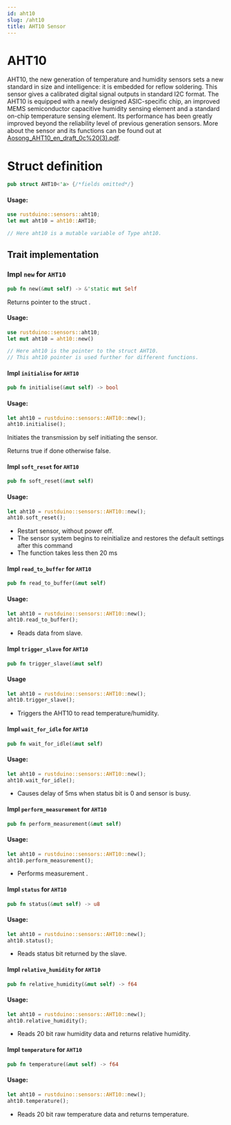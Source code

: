 ```yaml
---
id: aht10
slug: /aht10
title: AHT10 Sensor
---
```


# AHT10 
AHT10, the new generation of temperature and humidity sensors sets a new standard in size and intelligence: it is embedded for reflow soldering. This sensor gives a calibrated digital signal outputs in standard I2C format. The AHT10 is equipped with a newly designed ASIC-specific chip, an improved MEMS semiconductor capacitive humidity sensing element and a standard on-chip temperature sensing element. Its performance has been greatly improved beyond the reliability level of previous generation sensors.
More about the sensor and its functions can be found out at [Aosong_AHT10_en_draft_0c%20(3).pdf](t.ly/dBh5).
# Struct definition

```rust
pub struct AHT10<'a> {/*fields omitted*/}
```
#### Usage:

```rust
use rustduino::sensors::aht10;
let mut aht10 = aht10::AHT10;

// Here aht10 is a mutable variable of Type aht10.
```

## Trait implementation

### Impl `new` for `AHT10`

```rust
pub fn new(&mut self) -> &'static mut Self
```
Returns pointer to the struct .
#### Usage:

```rust
use rustduino::sensors::aht10;
let mut aht10 = aht10::new()

// Here aht10 is the pointer to the struct AHT10.
// This aht10 pointer is used further for different functions.
```



#### Impl `initialise` for `AHT10`

```rust
pub fn initialise(&mut self) -> bool
```
#### Usage:
```rust
let aht10 = rustduino::sensors::AHT10::new();
aht10.initialise();
```
Initiates the transmission by self initiating the sensor.

Returns true if done otherwise false.



#### Impl `soft_reset` for `AHT10`

```rust
pub fn soft_reset(&mut self)
```
#### Usage:
```rust
let aht10 = rustduino::sensors::AHT10::new();
aht10.soft_reset();
```
* Restart sensor, without power off.
* The sensor system begins to reinitialize and restores the default settings after this command
* The function takes less then 20 ms

#### Impl `read_to_buffer` for `AHT10`

```rust
pub fn read_to_buffer(&mut self)
```
#### Usage:
```rust
let aht10 = rustduino::sensors::AHT10::new();
aht10.read_to_buffer();
```

* Reads data from slave.

#### Impl `trigger_slave` for `AHT10`

```rust
pub fn trigger_slave(&mut self)
```
#### Usage
```rust
let aht10 = rustduino::sensors::AHT10::new();
aht10.trigger_slave();
```

* Triggers the AHT10 to read temperature/humidity.

#### Impl `wait_for_idle` for `AHT10`

```rust
pub fn wait_for_idle(&mut self)
```
#### Usage:
```rust
let aht10 = rustduino::sensors::AHT10::new();
aht10.wait_for_idle();
```

* Causes delay of 5ms when status bit is 0 and sensor is busy.

#### Impl `perform_measurement` for `AHT10`

```rust
pub fn perform_measurement(&mut self)
```
#### Usage:
```rust
let aht10 = rustduino::sensors::AHT10::new();
aht10.perform_measurement();
```
* Performs measurement .

#### Impl `status` for `AHT10`

```rust
pub fn status(&mut self) -> u8
```
#### Usage:
```rust
let aht10 = rustduino::sensors::AHT10::new();
aht10.status();
```

* Reads status bit returned by the slave.

#### Impl `relative_humidity` for `AHT10`

```rust
pub fn relative_humidity(&mut self) -> f64
```

#### Usage:
```rust
let aht10 = rustduino::sensors::AHT10::new();
aht10.relative_humidity();
```
* Reads 20 bit raw humidity data and returns relative humidity.

#### Impl `temperature` for `AHT10`

```rust
pub fn temperature(&mut self) -> f64
```
#### Usage:
```rust
let aht10 = rustduino::sensors::AHT10::new();
aht10.temperature();
```
* Reads 20 bit raw temperature data and returns temperature.



